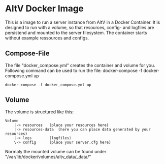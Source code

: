 # AltV Docker Image
This is a image to run a server instance from AltV in a Docker Container. It is designed to run with a volume, so that resources, config- and logfiles are persistend and mounted to the server filesystem. The container starts without example ressources and configs.

## Compose-File
The file "docker_compose.yml" creates the container and volume for you. Following command can be used to run the file:
docker-compose -f docker-compose.yml up
```
docker-compose -f docker_compose.yml up
```

## Volume
The volume is structured like this:
```
Volume
    |-> resources   (place your resources here)
    |-> resources-data  (here you can place data generated by your resources)
    |-> logs        (logfiles)
    \-> config      (place your server.cfg here)
```
Normaly the mounted volume can be found under "/var/lib/docker/volumes/altv_data/_data/"
